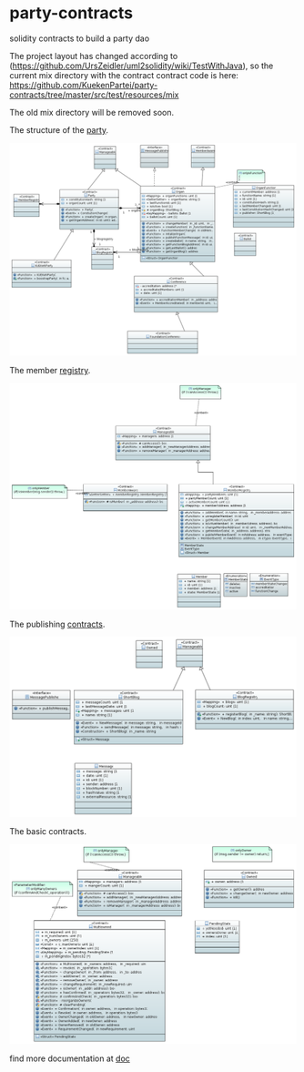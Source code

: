 # party-contracts
solidity contracts to build a party dao

The project layout has changed according to (https://github.com/UrsZeidler/uml2solidity/wiki/TestWithJava), so the current mix directory with the contract contract code is here: https://github.com/KuekenPartei/party-contracts/tree/master/src/test/resources/mix

The old mix directory will be removed soon.


The structure of the [party](https://github.com/KuekenPartei/party-contracts/blob/master/doc/party.md).

![](https://github.com/KuekenPartei/party-contracts/blob/master/doc/ClassDiagram-party.PNG)

The member [registry](https://github.com/KuekenPartei/party-contracts/blob/master/doc/members.md).

![](https://github.com/KuekenPartei/party-contracts/blob/master/doc/ClassDiagram-members.PNG)

The publishing [contracts](https://github.com/KuekenPartei/party-contracts/blob/master/doc/publishing.md).

![](https://github.com/KuekenPartei/party-contracts/blob/master/doc/ClassDiagram-publishing.PNG)

The basic contracts.

![](https://github.com/KuekenPartei/party-contracts/blob/master/doc/ClassDiagram-basics.PNG)

 find more documentation at [doc](https://github.com/KuekenPartei/party-contracts/blob/master/doc/)